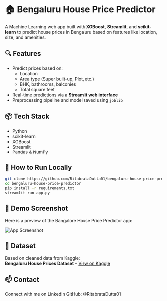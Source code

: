 # 🏠 Bengaluru House Price Predictor

A Machine Learning web app built with **XGBoost**, **Streamlit**, and **scikit-learn** to predict house prices in Bengaluru based on features like location, size, and amenities.

## 🔍 Features

- Predict prices based on:
  - Location
  - Area type (Super built-up, Plot, etc.)
  - BHK, bathrooms, balconies
  - Total square feet
- Real-time predictions via a **Streamlit web interface**
- Preprocessing pipeline and model saved using `joblib`

## 📦 Tech Stack

- Python
- scikit-learn
- XGBoost
- Streamlit
- Pandas & NumPy

## 🚀 How to Run Locally

```bash
git clone https://github.com/RitabrataDutta01/bengaluru-house-price-predictor.git
cd bengaluru-house-price-predictor
pip install -r requirements.txt
streamlit run app.py
```

## 📸 Demo Screenshot


Here is a preview of the Bangalore House Price Predictor app:

![App Screenshot](./ss/screenshot.png)

## 📁 Dataset

Based on cleaned data from Kaggle:  
**Bengaluru House Prices Dataset** – [View on Kaggle](https://www.kaggle.com/datasets/amitabhajoy/bengaluru-house-price-data)


## 📫 Contact

Connect with me on LinkedIn
GitHub: @RitabrataDutta01
